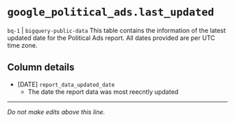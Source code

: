 # `google_political_ads.last_updated`
`bq-1` | `bigquery-public-data`
This table contains the information of the latest updated date for the Political
Ads report. All dates provided are per UTC time zone.

## Column details
* [DATE]      `report_data_updated_date`
  - The date the report data was most reecntly updated

-------------------------------------------------------------------------------
*Do not make edits above this line.*
